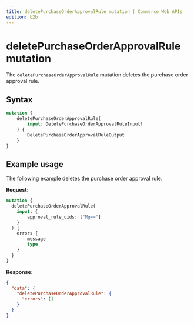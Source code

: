 ```yaml
---
title: deletePurchaseOrderApprovalRule mutation | Commerce Web APIs
edition: b2b
---
```


# deletePurchaseOrderApprovalRule mutation

The `deletePurchaseOrderApprovalRule` mutation deletes the purchase order approval rule.

## Syntax

```graphql
mutation {
    deletePurchaseOrderApprovalRule(
        input: DeletePurchaseOrderApprovalRuleInput!
    ) {
        DeletePurchaseOrderApprovalRuleOutput
    }
}
```

## Example usage

The following example deletes the purchase order approval rule.

**Request:**

``` graphql
mutation {
  deletePurchaseOrderApprovalRule(
    input: {
        approval_rule_uids: ["Mg=="]
    }
  ) {
    errors {
        message
        type
    }
  }
}
```

**Response:**

``` json
{
  "data": {
    "deletePurchaseOrderApprovalRule": {
      "errors": []
    }
  }
}
```

